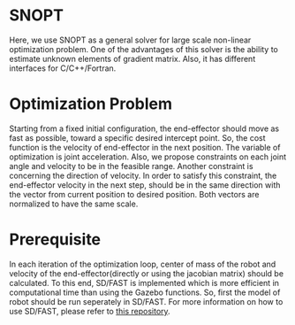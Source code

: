 # SNOPT
Here, we use SNOPT as a general solver for large scale non-linear optimization problem. One of the advantages of this solver is the ability to estimate unknown elements of gradient matrix. Also, it has different interfaces for C/C++/Fortran.

# Optimization Problem
Starting from a fixed initial configuration, the end-effector should move as fast as possible, toward a specific desired intercept point. So, the cost function is the velocity of end-effector in the next position. The variable of optimization is joint acceleration.
Also, we propose constraints on each joint angle and velocity to be in the feasible range. 
Another constraint is concerning the direction of velocity. In order to satisfy this constraint, the end-effector velocity in the next step, should be in the same direction with the vector from current position to desired position. Both vectors are normalized to have the same scale. 

# Prerequisite
In each iteration of the optimization loop, center of mass of the robot and velocity of the end-effector(directly or using the jacobian matrix) should be calculated. To this end, SD/FAST is implemented which is more efficient in computational time than using the Gazebo functions. So, first the model of robot should be run seperately in SD/FAST. For more information on how to use SD/FAST, please refer to [this repository](https://github.com/epfl-lasa/SDfast).



